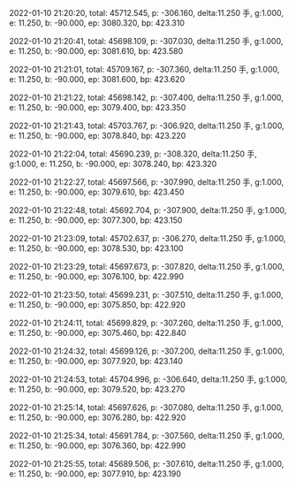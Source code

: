 2022-01-10 21:20:20, total: 45712.545, p: -306.160, delta:11.250 手, g:1.000, e: 11.250, b: -90.000, ep: 3080.320, bp: 423.310

2022-01-10 21:20:41, total: 45698.109, p: -307.030, delta:11.250 手, g:1.000, e: 11.250, b: -90.000, ep: 3081.610, bp: 423.580

2022-01-10 21:21:01, total: 45709.167, p: -307.360, delta:11.250 手, g:1.000, e: 11.250, b: -90.000, ep: 3081.600, bp: 423.620

2022-01-10 21:21:22, total: 45698.142, p: -307.400, delta:11.250 手, g:1.000, e: 11.250, b: -90.000, ep: 3079.400, bp: 423.350

2022-01-10 21:21:43, total: 45703.767, p: -306.920, delta:11.250 手, g:1.000, e: 11.250, b: -90.000, ep: 3078.840, bp: 423.220

2022-01-10 21:22:04, total: 45690.239, p: -308.320, delta:11.250 手, g:1.000, e: 11.250, b: -90.000, ep: 3078.240, bp: 423.320

2022-01-10 21:22:27, total: 45697.566, p: -307.990, delta:11.250 手, g:1.000, e: 11.250, b: -90.000, ep: 3079.610, bp: 423.450

2022-01-10 21:22:48, total: 45692.704, p: -307.900, delta:11.250 手, g:1.000, e: 11.250, b: -90.000, ep: 3077.300, bp: 423.150

2022-01-10 21:23:09, total: 45702.637, p: -306.270, delta:11.250 手, g:1.000, e: 11.250, b: -90.000, ep: 3078.530, bp: 423.100

2022-01-10 21:23:29, total: 45697.673, p: -307.820, delta:11.250 手, g:1.000, e: 11.250, b: -90.000, ep: 3076.100, bp: 422.990

2022-01-10 21:23:50, total: 45699.231, p: -307.510, delta:11.250 手, g:1.000, e: 11.250, b: -90.000, ep: 3075.850, bp: 422.920

2022-01-10 21:24:11, total: 45699.829, p: -307.260, delta:11.250 手, g:1.000, e: 11.250, b: -90.000, ep: 3075.460, bp: 422.840

2022-01-10 21:24:32, total: 45699.126, p: -307.200, delta:11.250 手, g:1.000, e: 11.250, b: -90.000, ep: 3077.920, bp: 423.140

2022-01-10 21:24:53, total: 45704.996, p: -306.640, delta:11.250 手, g:1.000, e: 11.250, b: -90.000, ep: 3079.520, bp: 423.270

2022-01-10 21:25:14, total: 45697.626, p: -307.080, delta:11.250 手, g:1.000, e: 11.250, b: -90.000, ep: 3076.280, bp: 422.920

2022-01-10 21:25:34, total: 45691.784, p: -307.560, delta:11.250 手, g:1.000, e: 11.250, b: -90.000, ep: 3076.360, bp: 422.990

2022-01-10 21:25:55, total: 45689.506, p: -307.610, delta:11.250 手, g:1.000, e: 11.250, b: -90.000, ep: 3077.910, bp: 423.190